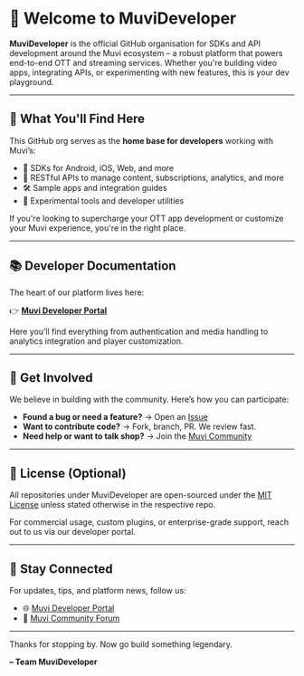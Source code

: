 # 👋 Welcome to MuviDeveloper

**MuviDeveloper** is the official GitHub organisation for SDKs and API development around the Muvi ecosystem – a robust platform that powers end-to-end OTT and streaming services. Whether you're building video apps, integrating APIs, or experimenting with new features, this is your dev playground.

---

## 🚀 What You'll Find Here

This GitHub org serves as the **home base for developers** working with Muvi’s:

- 📱 SDKs for Android, iOS, Web, and more
- 🔗 RESTful APIs to manage content, subscriptions, analytics, and more
- 🛠 Sample apps and integration guides
- 🧪 Experimental tools and developer utilities

If you're looking to supercharge your OTT app development or customize your Muvi experience, you're in the right place.

---

## 📚 Developer Documentation

The heart of our platform lives here:

👉 **[Muvi Developer Portal](https://developer.muvi.com/api/)**

Here you’ll find everything from authentication and media handling to analytics integration and player customization.

---

## 🙌 Get Involved

We believe in building with the community. Here’s how you can participate:

- **Found a bug or need a feature?** → Open an [Issue](https://github.com/MuviDeveloper)
- **Want to contribute code?** → Fork, branch, PR. We review fast.
- **Need help or want to talk shop?** → Join the [Muvi Community](https://community.muvi.com/)

---

## 🔐 License (Optional)

All repositories under MuviDeveloper are open-sourced under the [MIT License](./LICENSE) unless stated otherwise in the respective repo.

For commercial usage, custom plugins, or enterprise-grade support, reach out to us via our developer portal.

---

## 💬 Stay Connected

For updates, tips, and platform news, follow us:

- 🌐 [Muvi Developer Portal](https://developer.muvi.com)
- 💬 [Muvi Community Forum](https://community.muvi.com)

---

Thanks for stopping by. Now go build something legendary.  


**– Team MuviDeveloper**



